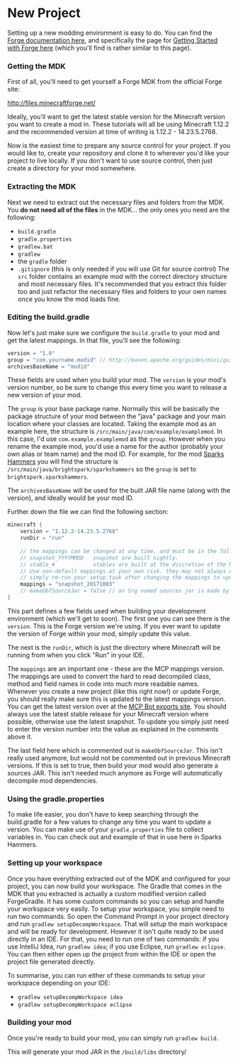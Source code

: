 # New Project

Setting up a new modding environment is easy to do. You can find the
[Forge documentation here](https://mcforge.readthedocs.io/en/latest/), and specifically the page for
[Getting Started with Forge here](https://mcforge.readthedocs.io/en/latest/gettingstarted/)
(which you'll find is rather similar to this page).

### Getting the MDK

First of all, you'll need to get yourself a Forge MDK from the official Forge site:

http://files.minecraftforge.net/

Ideally, you'll want to get the latest stable version for the Minecraft version you want to create a mod in. These
tutorials will all be using Minecraft 1.12.2 and the recommended version at time of writing is 1.12.2 - 14.23.5.2768.

Now is the easiest time to prepare any source control for your project. If you would like to, create your repository
and clone it to wherever you'd like your project to live locally. If you don't want to use source control, then just
create a directory for your mod somewhere.

### Extracting the MDK

Next we need to extract out the necessary files and folders from the MDK. You **do not need all of the files** in the
MDK... the only ones you need are the following:
* `build.gradle`
* `gradle.properties`
* `gradlew.bat`
* `gradlew`
* the `gradle` folder
* `.gitignore` (this is only needed if you will use Git for source control)
The `src` folder contains an example mod with the correct directory structure and most necessary files. It's recommended
that you extract this folder too and just refactor the necessary files and folders to your own names once you know the
mod loads fine.

### Editing the build.gradle

Now let's just make sure we configure the `build.gradle` to your mod and get the latest mappings. In that file, you'll
see the following:
```groovy
version = "1.0"
group = "com.yourname.modid" // http://maven.apache.org/guides/mini/guide-naming-conventions.html
archivesBaseName = "modid"
```
These fields are used when you build your mod. The `version` is your mod's version number, so be sure to change this
every time you want to release a new version of your mod.

The `group` is your base package name. Normally this will be basically the package structure of your mod between the
"java" package and your main location where your classes are located. Taking the example mod as an example here, the
structure is `/src/main/java/com/example/examplemod`. In this case, I'd use `com.example.examplemod` as the `group`.
However when you rename the example mod, you'd use a name for the author (probably your own alias or team name) and the
mod ID. For example, for the mod [Sparks Hammers](https://github.com/thebrightspark/SparksHammers) you will find the
structure is `/src/main/java/brightspark/sparkshammers` so the `group` is set to `brightspark.sparkshammers`.

The `archivesBaseName` will be used for the built JAR file name (along with the version), and ideally would be your mod
ID.

Further down the file we can find the following section:
```groovy
minecraft {
    version = "1.12.2-14.23.5.2768"
    runDir = "run"
    
    // the mappings can be changed at any time, and must be in the following format.
    // snapshot_YYYYMMDD   snapshot are built nightly.
    // stable_#            stables are built at the discretion of the MCP team.
    // Use non-default mappings at your own risk. they may not always work.
    // simply re-run your setup task after changing the mappings to update your workspace.
    mappings = "snapshot_20171003"
    // makeObfSourceJar = false // an Srg named sources jar is made by default. uncomment this to disable.
}
```
This part defines a few fields used when building your development environment (which we'll get to soon). The first one
you can see there is the `version`. This is the Forge version we're using. If you ever want to update the version of
Forge within your mod, simply update this value.

The next is the `runDir`, which is just the directory where Minecraft will be running from when you click "Run" in your
IDE.

The `mappings` are an important one - these are the MCP mappings version. The mappings are used to convert the hard to
read decompiled class, method and field names in code into much more readable names. Whenever you create a new project
(like this right now!) or update Forge, you should really make sure this is updated to the latest mappings version.
You can get the latest version over at the [MCP Bot exports site](http://export.mcpbot.bspk.rs/). You should always use
the latest stable release for your Minecraft version where possible, otherwise use the latest snapshot. To update you
simply just need to enter the version number into the value as explained in the comments above it.

The last field here which is commented out is `makeObfSourceJar`. This isn't really used anymore, but would not be
commented out in previous Minecraft versions. If this is set to true, then build your mod would also generate a sources
JAR. This isn't needed much anymore as Forge will automatically decompile mod dependencies.

### Using the gradle.properties

To make life easier, you don't have to keep searching through the build.gradle for a few values to change any time you
want to update a version. You can make use of your `gradle.properties` file to collect variables in. You can check out
and example of that in use here in Sparks Hammers.

### Setting up your workspace

Once you have everything extracted out of the MDK and configured for your project, you can now build your workspace.
The Gradle that comes in the MDK that you extracted is actually a custom modified version called ForgeGradle. It has
some custom commands so you can setup and handle your workspace very easily. To setup your workspace, you simple need
to run two commands. So open the Command Prompt in your project directory and run `gradlew setupDecompWorkspace`.
That will setup the main workspace and will be ready for development. However it isn't quite ready to be used directly
in an IDE. For that, you need to run one of two commands: if you use IntelliJ Idea, run `gradlew idea`; if you use
Eclipse, run `gradlew eclipse`. You can then either open up the project from within the IDE or open the project file
generated directly.

To summarise, you can run either of these commands to setup your workspace depending on your IDE:
* `gradlew setupDecompWorkspace idea`
* `gradlew setupDecompWorkspace eclipse`

### Building your mod

Once you're ready to build your mod, you can simply run `gradlew build`.

This will generate your mod JAR in the `/build/libs` directory/
